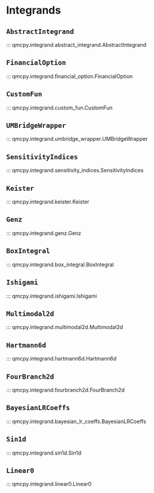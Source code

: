 # Integrands

## `AbstractIntegrand`

::: qmcpy.integrand.abstract_integrand.AbstractIntegrand

## `FinancialOption`

::: qmcpy.integrand.financial_option.FinancialOption

## `CustomFun`

::: qmcpy.integrand.custom_fun.CustomFun

## `UMBridgeWrapper`

::: qmcpy.integrand.umbridge_wrapper.UMBridgeWrapper

## `SensitivityIndices`

::: qmcpy.integrand.sensitivity_indices.SensitivityIndices

## `Keister`

::: qmcpy.integrand.keister.Keister

## `Genz`

::: qmcpy.integrand.genz.Genz

## `BoxIntegral`

::: qmcpy.integrand.box_integral.BoxIntegral

## `Ishigami`

::: qmcpy.integrand.ishigami.Ishigami

## `Multimodal2d`

::: qmcpy.integrand.multimodal2d.Multimodal2d

## `Hartmann6d`

::: qmcpy.integrand.hartmann6d.Hartmann6d

## `FourBranch2d`

::: qmcpy.integrand.fourbranch2d.FourBranch2d

## `BayesianLRCoeffs`

::: qmcpy.integrand.bayesian_lr_coeffs.BayesianLRCoeffs

## `Sin1d`

::: qmcpy.integrand.sin1d.Sin1d

## `Linear0`

::: qmcpy.integrand.linear0.Linear0
